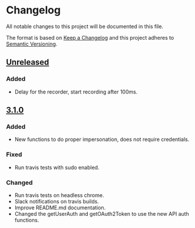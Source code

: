 # Changelog

All notable changes to this project will be documented in this file.

The format is based on [Keep a Changelog](http://keepachangelog.com)
and this project adheres to [Semantic Versioning](http://semver.org).

## [Unreleased]
### Added
- Delay for the recorder, start recording after 100ms.

## [3.1.0]
### Added
- New functions to do proper impersonation, does not require credentials.
### Fixed
- Run travis tests with sudo enabled.
### Changed
- Run travis tests on headless chrome.
- Slack notifications on travis builds.
- Improve README.md documentation.
- Changed the getUserAuth and getOAuth2Token to use the new API auth functions.


[Unreleased]: https://github.com/itslanguage/itslanguage-js/compare/v3.1.0...HEAD
[3.1.0]: https://github.com/itslanguage/itslanguage-js/compare/v3.0.1...v3.1.0
